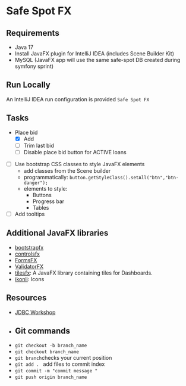 # Safe Spot FX
## Requirements
- Java 17
- Install JavaFX plugin for IntelliJ IDEA (includes Scene Builder Kit)
- MySQL (JavaFX app will use the same safe-spot DB created during symfony sprint)

## Run Locally
An IntelliJ IDEA run configuration is provided `Safe Spot FX`

## Tasks
- Place bid
  - [x] Add
  - [ ] Trim last bid
  - [ ] Disable place bid button for ACTIVE loans
- [ ] Use bootstrap CSS classes to style JavaFX elements
  - add classes from the Scene builder
  - programmatically: `button.getStyleClass().setAll("btn","btn-danger");`
  - elements to style:
    - Buttons
    - Progress bar
    - Tables
- [ ] Add tooltips

## Additional JavaFX libraries
- [bootstrapfx](https://github.com/kordamp/bootstrapfx)
- [controlsfx](https://controlsfx.github.io)
- [FormsFX](https://github.com/dlsc-software-consulting-gmbh/FormsFX/)
- [ValidatorFX](https://github.com/effad/ValidatorFX)
- [tilesfx](https://github.com/HanSolo/tilesfx): A JavaFX library containing tiles for Dashboards.
- [ikonli](https://kordamp.org/ikonli/#_introduction): Icons
## Resources
- [JDBC Workshop](https://gitlab.com/mohamed.hosni.isi/workshopjdbc-3a)
- ## Git commands
- ``git checkout -b branch_name``
- ``git checkout branch_name``
- ``git branch``checks your current position
- ``git add . `` add files to commit index
- ``git commit -m "commit message " ``
- ``git push origin branch_name``